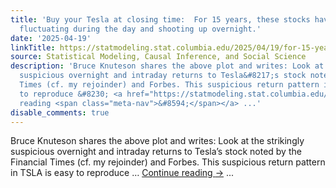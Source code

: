 ```yaml
---
title: 'Buy your Tesla at closing time:  For 15 years, these stocks have been mildly
  fluctuating during the day and shooting up overnight.'
date: '2025-04-19'
linkTitle: https://statmodeling.stat.columbia.edu/2025/04/19/for-15-years-tesla-stock-has-been-edging-down-during-the-day-and-shooting-up-overnight/
source: Statistical Modeling, Causal Inference, and Social Science
description: 'Bruce Knuteson shares the above plot and writes: Look at the strikingly
  suspicious overnight and intraday returns to Tesla&#8217;s stock noted by the Financial
  Times (cf. my rejoinder) and Forbes. This suspicious return pattern in TSLA is easy
  to reproduce &#8230; <a href="https://statmodeling.stat.columbia.edu/2025/04/19/for-15-years-tesla-stock-has-been-edging-down-during-the-day-and-shooting-up-overnight/">Continue
  reading <span class="meta-nav">&#8594;</span></a> ...'
disable_comments: true
---
```

Bruce Knuteson shares the above plot and writes: Look at the strikingly suspicious overnight and intraday returns to Tesla&#8217;s stock noted by the Financial Times (cf. my rejoinder) and Forbes. This suspicious return pattern in TSLA is easy to reproduce &#8230; <a href="https://statmodeling.stat.columbia.edu/2025/04/19/for-15-years-tesla-stock-has-been-edging-down-during-the-day-and-shooting-up-overnight/">Continue reading <span class="meta-nav">&#8594;</span></a> ...